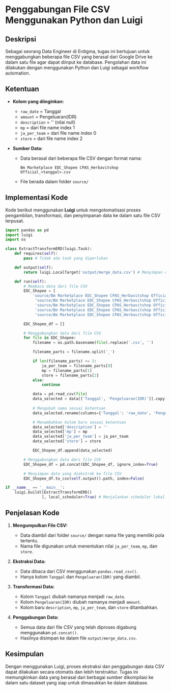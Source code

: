 # Penggabungan File CSV Menggunakan Python dan Luigi

## Deskripsi
Sebagai seorang Data Engineer di Erdigma, tugas ini bertujuan untuk menggabungkan beberapa file CSV yang berasal dari Google Drive ke dalam satu file agar dapat diinput ke database. Pengolahan data ini dilakukan dengan menggunakan Python dan Luigi sebagai workflow automation.

## Ketentuan
- **Kolom yang diinginkan:**
  - `raw_date` = Tanggal
  - `amount` = Pengeluaran(IDR)
  - `description` = '' (nilai null)
  - `mp` = dari file name index 1
  - `ja_per_team` = dari file name index 0
  - `store` = dari file name index 2

- **Sumber Data:**
  - Data berasal dari beberapa file CSV dengan format nama:
    ```
    Bm Marketplace EDC_Shopee CPAS_Herbavitshop Official_<tanggal>.csv
    ```
  - File berada dalam folder `source/`

## Implementasi Kode
Kode berikut menggunakan **Luigi** untuk mengotomatisasi proses pengambilan, transformasi, dan penyimpanan data ke dalam satu file CSV terpusat.

```python
import pandas as pd
import luigi
import os 

class ExtractTransformERD(luigi.Task):
    def requires(self):
        pass # Tidak ada task yang diperlukan

    def output(self):
        return luigi.LocalTarget('output/merge_data.csv') # Menyimpan data yang diekstrak ke file CSV

    def run(self):
        # Membaca data dari file CSV
        EDC_Shopee = [
            'source/Bm Marketplace EDC_Shopee CPAS_Herbavitshop Official_22 Januari 2025.csv',
             'source/Bm Marketplace EDC_Shopee CPAS_Herbavitshop Official_23 Januari 2025.csv',
             'source/Bm Marketplace EDC_Shopee CPAS_Herbavitshop Official_24 Januari 2025.csv',
             'source/Bm Marketplace EDC_Shopee CPAS_Herbavitshop Official_25-27 Januari 2025.csv',
             'source/Bm Marketplace EDC_Shopee CPAS_Herbavitshop Official_28 Januari 2025.csv']

        EDC_Shopee_df = []

        # Menggabungkan data dari file CSV    
        for file in EDC_Shopee:
            filename = os.path.basename(file).replace('.csv', '')

            filename_parts = filename.split('_')

            if len(filename_parts) >= 3:
                ja_per_team = filename_parts[0]
                mp = filename_parts[1]
                store = filename_parts[2]
            else:
                continue

            data = pd.read_csv(file)
            data_selected = data[['Tanggal', 'Pengeluaran(IDR)']].copy()
            
            # Mengubah nama sesuai ketentuan
            data_selected.rename(columns={'Tanggal': 'raw_date', 'Pengeluaran(IDR)': 'amount'}, inplace=True)

            # Menambahkan kolom baru sesuai ketentuan
            data_selected['description'] = ''
            data_selected['mp'] = mp
            data_selected['ja_per_team'] = ja_per_team
            data_selected['store'] = store

            EDC_Shopee_df.append(data_selected)

        # Menggabungkan data dari file CSV
        EDC_Shopee_df = pd.concat(EDC_Shopee_df, ignore_index=True)

        # Menyimpan data yang diekstrak ke file CSV 
        EDC_Shopee_df.to_csv(self.output().path, index=False)

if __name__ == '__main__':
    luigi.build([ExtractTransformERD()
                ], local_scheduler=True) # Menjalankan scheduler lokal untuk mengatur eskusi tugas
```

## Penjelasan Kode
1. **Mengumpulkan File CSV:**
   - Data diambil dari folder `source/` dengan nama file yang memiliki pola tertentu.
   - Nama file digunakan untuk menentukan nilai `ja_per_team`, `mp`, dan `store`.

2. **Ekstraksi Data:**
   - Data dibaca dari CSV menggunakan `pandas.read_csv()`.
   - Hanya kolom `Tanggal` dan `Pengeluaran(IDR)` yang diambil.

3. **Transformasi Data:**
   - Kolom `Tanggal` diubah namanya menjadi `raw_date`.
   - Kolom `Pengeluaran(IDR)` diubah namanya menjadi `amount`.
   - Kolom baru `description`, `mp`, `ja_per_team`, dan `store` ditambahkan.

4. **Penggabungan Data:**
   - Semua data dari file CSV yang telah diproses digabung menggunakan `pd.concat()`.
   - Hasilnya disimpan ke dalam file `output/merge_data.csv`.

## Kesimpulan
Dengan menggunakan Luigi, proses ekstraksi dan penggabungan data CSV dapat dilakukan secara otomatis dan lebih terstruktur. Tugas ini memungkinkan data yang berasal dari berbagai sumber dikompilasi ke dalam satu dataset yang siap untuk dimasukkan ke dalam database.
